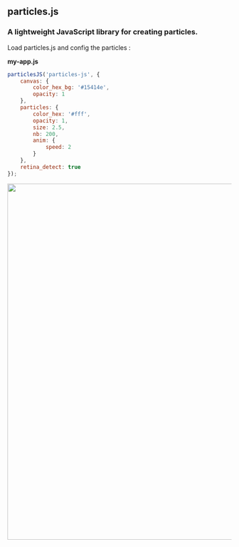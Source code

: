 ## particles.js

### A lightweight JavaScript library for creating particles.

Load particles.js and config the particles :

**my-app.js**
```javascript
particlesJS('particles-js', {
	canvas: {
		color_hex_bg: '#15414e',
		opacity: 1
	},
	particles: {
	    color_hex: '#fff',
		opacity: 1,
		size: 2.5,
		nb: 200,
		anim: {
			speed: 2
		}
	},
	retina_detect: true
});
```
<img src="http://cl.ly/XPlB/particles-2.gif" width="800">
